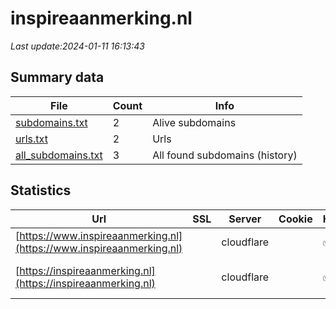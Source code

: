 # inspireaanmerking.nl
*Last update:2024-01-11 16:13:43*
## Summary data
| File       | Count | Info |
|------------|-------|------|
|[subdomains.txt](/data/inspireaanmerking/subdomains.txt)|2|Alive subdomains|
|[urls.txt](/data/inspireaanmerking/urls.txt)|2|Urls|
|[all_subdomains.txt](/data/inspireaanmerking/all_subdomains.txt)|3|All found subdomains (history)|
## Statistics
| Url | SSL | Server | Cookie | HSTS | CSP | XFO | XXP | RP | Tech |
|------------|-------|------|------|------|------|------|------|------|------|
|[https://www.inspireaanmerking.nl](https://www.inspireaanmerking.nl)| |cloudflare| |:white_check_mark: | |:white_check_mark: | |:white_check_mark: |Cloudflare Drupal:10...|
|[https://inspireaanmerking.nl](https://inspireaanmerking.nl)| |cloudflare| |:white_check_mark: | |:white_check_mark: | |:white_check_mark: |Cloudflare HSTS HTTP...|